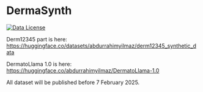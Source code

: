 # DermaSynth

[![Data License](https://img.shields.io/badge/Data%20License-CC%20By%20NC%204.0-red.svg)](https://github.com/abdurrahimyilmaz/DermaSynth/DATA_LICENSE)

Derm12345 part is here: https://huggingface.co/datasets/abdurrahimyilmaz/derm12345_synthetic_data

DermatoLlama 1.0 is here: https://huggingface.co/abdurrahimyilmaz/DermatoLlama-1.0

All dataset will be published before 7 February 2025.
